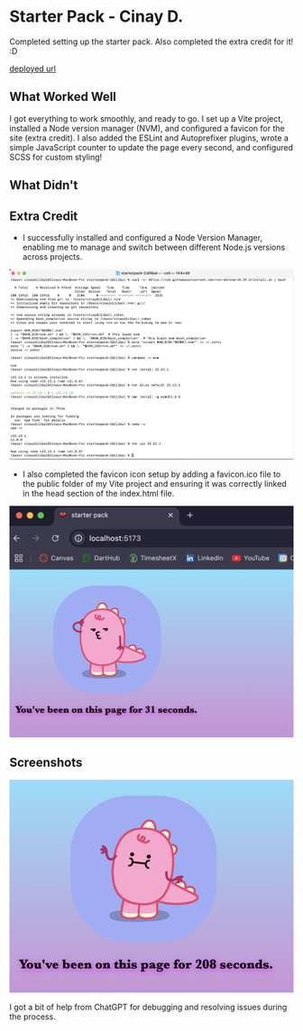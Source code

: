 # Starter Pack - Cinay D.

Completed setting up the starter pack. Also completed the extra credit for it! :D

[deployed url](https://starterpack-cdilibal.onrender.com/)

## What Worked Well

I got everything to work smoothly, and ready to go. I set up a Vite project, installed a Node version manager (NVM), and configured a favicon for the site (extra credit). I also added the ESLint and Autoprefixer plugins, wrote a simple JavaScript counter to update the page every second, and configured SCSS for custom styling!

## What Didn't

## Extra Credit

- I successfully installed and configured a Node Version Manager, enabling me to manage and switch between different Node.js versions across projects.

![NVM](images/NVM.png)

- I also completed the favicon icon setup by adding a favicon.ico file to the public folder of my Vite project and ensuring it was correctly linked in the head section of the index.html file.

![Favicon](images/Favicon.png)

## Screenshots

![Starterpack](images/Mysite.png)

I got a bit of help from ChatGPT for debugging and resolving issues during the process.
